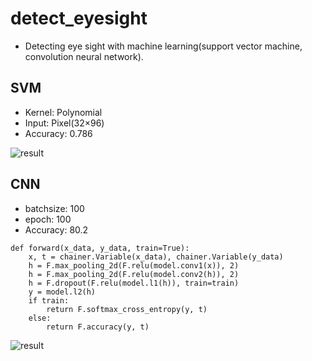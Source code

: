 # detect_eyesight
- Detecting eye sight with machine learning(support vector machine, convolution neural network).

## SVM
- Kernel: Polynomial
- Input:  Pixel(32×96)
- Accuracy: 0.786

 ![result](https://github.com/29Takuya/EyeSight/blob/media/output_svm.gif)
  
## CNN
- batchsize: 100
- epoch: 100
- Accuracy: 80.2
```
def forward(x_data, y_data, train=True):
    x, t = chainer.Variable(x_data), chainer.Variable(y_data)
    h = F.max_pooling_2d(F.relu(model.conv1(x)), 2)
    h = F.max_pooling_2d(F.relu(model.conv2(h)), 2)
    h = F.dropout(F.relu(model.l1(h)), train=train)
    y = model.l2(h)
    if train:
        return F.softmax_cross_entropy(y, t)
    else:
        return F.accuracy(y, t)
```

![result](https://github.com/29Takuya/EyeSight/blob/media/output_cnn.gif)
